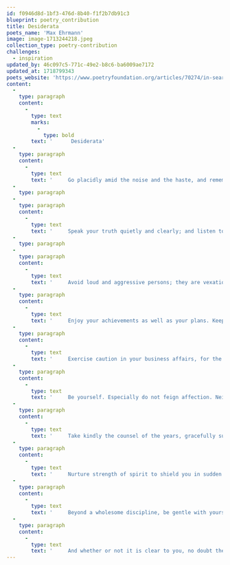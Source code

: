 ```yaml
---
id: f0946d8d-1bf3-476d-8b40-f1f2b7db91c3
blueprint: poetry_contribution
title: Desiderata
poets_name: 'Max Ehrmann'
image: image-1713244218.jpeg
collection_type: poetry-contribution
challenges:
  - inspiration
updated_by: 46c097c5-771c-49e2-b8c6-ba6009ae7172
updated_at: 1718799343
poets_website: 'https://www.poetryfoundation.org/articles/70274/in-search-of-desiderata'
content:
  -
    type: paragraph
    content:
      -
        type: text
        marks:
          -
            type: bold
        text: '      Desiderata'
  -
    type: paragraph
    content:
      -
        type: text
        text: '     Go placidly amid the noise and the haste, and remember what peace there may be in silence. As far as possible, without surrender, be on good terms with all persons.'
  -
    type: paragraph
  -
    type: paragraph
    content:
      -
        type: text
        text: '     Speak your truth quietly and clearly; and listen to others, even to the dull and the ignorant; they too have their story.'
  -
    type: paragraph
  -
    type: paragraph
    content:
      -
        type: text
        text: '     Avoid loud and aggressive persons; they are vexatious to the spirit. If you compare yourself with others, you may become vain or bitter, for always there will be greater and lesser persons than yourself.'
  -
    type: paragraph
    content:
      -
        type: text
        text: '     Enjoy your achievements as well as your plans. Keep interested in your own career, however humble; it is a real possession in the changing fortunes of time.'
  -
    type: paragraph
    content:
      -
        type: text
        text: '     Exercise caution in your business affairs, for the world is full of trickery. But let this not blind you to what virtue there is; many persons strive for high ideals, and everywhere life is full of heroism.'
  -
    type: paragraph
    content:
      -
        type: text
        text: '     Be yourself. Especially do not feign affection. Neither be cynical about love; for in the face of all aridity and disenchantment, it is as perennial as the grass.'
  -
    type: paragraph
    content:
      -
        type: text
        text: '     Take kindly the counsel of the years, gracefully surrendering the things of youth.'
  -
    type: paragraph
    content:
      -
        type: text
        text: '     Nurture strength of spirit to shield you in sudden misfortune. But do not distress yourself with dark imaginings. Many fears are born of fatigue and loneliness.'
  -
    type: paragraph
    content:
      -
        type: text
        text: '     Beyond a wholesome discipline, be gentle with yourself. You are a child of the universe no less than the trees and the stars; you have a right to be here.'
  -
    type: paragraph
    content:
      -
        type: text
        text: '     And whether or not it is clear to you, no doubt the universe is unfolding as it should. Therefore be at peace with God, whatever you conceive Him to be. And whatever your labors and aspirations, in the noisy confusion of life, keep peace in your soul. With all its sham, drudgery and broken dreams, it is still a beautiful world. Be cheerful. Strive to be happy.'
---
```

